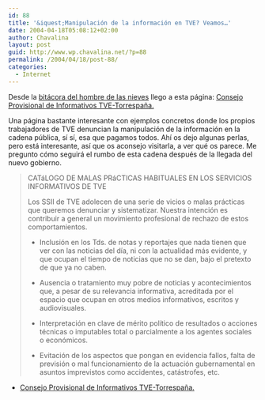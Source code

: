 ```yaml
---
id: 88
title: '&iquest;Manipulación de la información en TVE? Veamos…'
date: 2004-04-18T05:08:12+02:00
author: Chavalina
layout: post
guid: http://www.wp.chavalina.net/?p=88
permalink: /2004/04/18/post-88/
categories:
  - Internet
---
```

Desde la <a href="http://blogia.com/elhombredelasnieves" target="_blank">bitácora del hombre de las nieves</a> llego a esta página: <a href="http://www.cpinformativos.org/" target="_blank">Consejo<br /> Provisional de Informativos TVE-Torrespa&ntilde;a.</a>

Una página bastante interesante con ejemplos concretos donde los propios trabajadores de TVE denuncian la manipulación de la información en la cadena p&uacute;blica, s&iacute; s&iacute;, esa que pagamos todos. Ah&iacute; os dejo algunas perlas, pero está interesante, as&iacute; que os aconsejo visitarla, a ver qué os parece. Me pregunto cómo seguirá el rumbo de esta cadena después de la llegada del nuevo gobierno.

> CATáLOGO DE MALAS PRáCTICAS HABITUALES EN LOS SERVICIOS INFORMATIVOS DE TVE 
> 
> Los SSII de TVE adolecen de una serie de vicios o malas prácticas que queremos denunciar y sistematizar. Nuestra intención es contribuir a general un movimiento profesional de rechazo de estos comportamientos. 
> 
> * Inclusión en los Tds. de notas y reportajes que nada tienen que ver con las noticias del d&iacute;a, ni con la actualidad más evidente, y que ocupan el tiempo de noticias que no se dan, bajo el pretexto de que ya no caben. 
> 
> * Ausencia o tratamiento muy pobre de noticias y acontecimientos que, a pesar de su relevancia informativa, acreditada por el espacio que ocupan en otros medios informativos, escritos y audiovisuales. 
> 
> * Interpretación en clave de mérito pol&iacute;tico de resultados o acciones técnicas o imputables total o parcialmente a los agentes sociales o económicos. 
> 
> * Evitación de los aspectos que pongan en evidencia fallos, falta de previsión o mal funcionamiento de la actuación gubernamental en asuntos imprevistos como accidentes, catástrofes, etc.

  * <a href="http://www.cpinformativos.org/" target="_blank">Consejo Provisional de Informativos TVE-Torrespa&ntilde;a.</a>